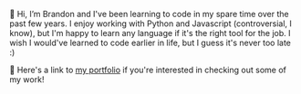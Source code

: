 👋  Hi, I’m Brandon and I've been learning to code in my spare time over the past few years. I enjoy working with Python and Javascript (controversial, I know), but I'm happy to learn any language if it's the right tool for the job. I wish I would've learned to code earlier in life, but I guess it's never too late :)

🔗  Here's a link to [my portfolio](https://www.lightmattr.com/) if you're interested in checking out some of my work!
